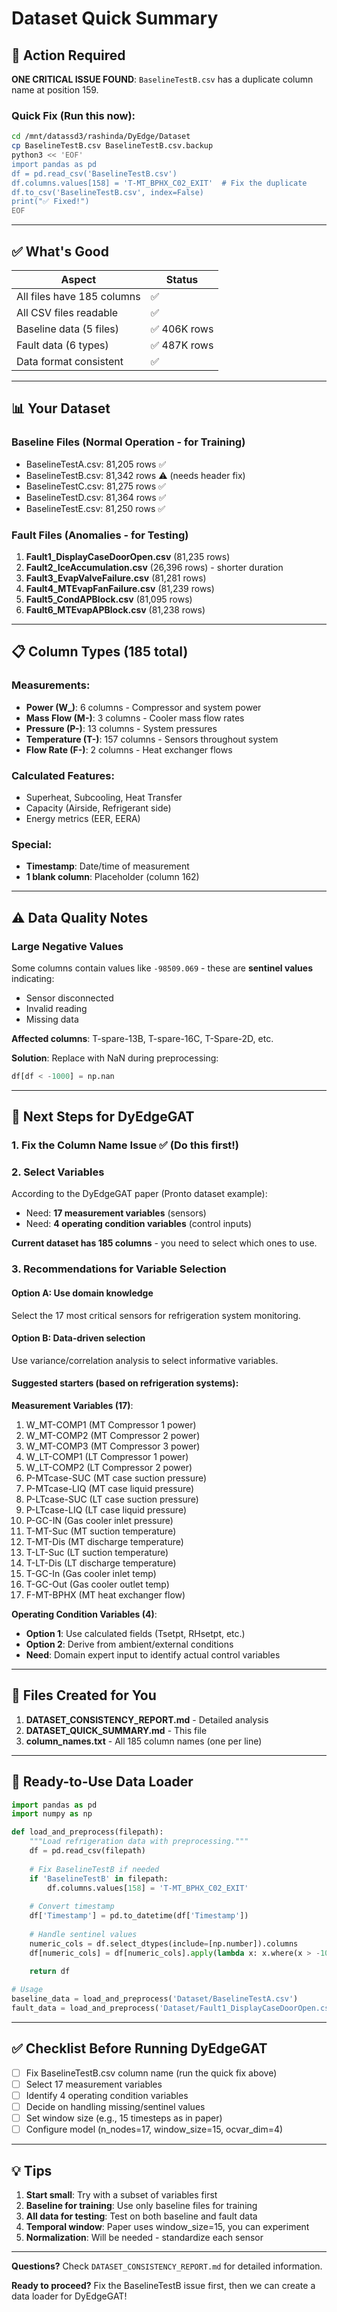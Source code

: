 # Dataset Quick Summary

## 🚨 Action Required

**ONE CRITICAL ISSUE FOUND**: `BaselineTestB.csv` has a duplicate column name at position 159.

### Quick Fix (Run this now):
```bash
cd /mnt/datassd3/rashinda/DyEdge/Dataset
cp BaselineTestB.csv BaselineTestB.csv.backup
python3 << 'EOF'
import pandas as pd
df = pd.read_csv('BaselineTestB.csv')
df.columns.values[158] = 'T-MT_BPHX_C02_EXIT'  # Fix the duplicate
df.to_csv('BaselineTestB.csv', index=False)
print("✅ Fixed!")
EOF
```

---

## ✅ What's Good

| Aspect | Status |
|--------|--------|
| All files have 185 columns | ✅ |
| All CSV files readable | ✅ |
| Baseline data (5 files) | ✅ 406K rows |
| Fault data (6 types) | ✅ 487K rows |
| Data format consistent | ✅ |

---

## 📊 Your Dataset

### Baseline Files (Normal Operation - for Training)
- BaselineTestA.csv: 81,205 rows ✅
- BaselineTestB.csv: 81,342 rows ⚠️ (needs header fix)
- BaselineTestC.csv: 81,275 rows ✅
- BaselineTestD.csv: 81,364 rows ✅
- BaselineTestE.csv: 81,250 rows ✅

### Fault Files (Anomalies - for Testing)
1. **Fault1_DisplayCaseDoorOpen.csv** (81,235 rows)
2. **Fault2_IceAccumulation.csv** (26,396 rows) - shorter duration
3. **Fault3_EvapValveFailure.csv** (81,281 rows)
4. **Fault4_MTEvapFanFailure.csv** (81,239 rows)
5. **Fault5_CondAPBlock.csv** (81,095 rows)
6. **Fault6_MTEvapAPBlock.csv** (81,238 rows)

---

## 📋 Column Types (185 total)

### Measurements:
- **Power (W_)**: 6 columns - Compressor and system power
- **Mass Flow (M-)**: 3 columns - Cooler mass flow rates
- **Pressure (P-)**: 13 columns - System pressures
- **Temperature (T-)**: 157 columns - Sensors throughout system
- **Flow Rate (F-)**: 2 columns - Heat exchanger flows

### Calculated Features:
- Superheat, Subcooling, Heat Transfer
- Capacity (Airside, Refrigerant side)
- Energy metrics (EER, EERA)

### Special:
- **Timestamp**: Date/time of measurement
- **1 blank column**: Placeholder (column 162)

---

## ⚠️ Data Quality Notes

### Large Negative Values
Some columns contain values like `-98509.069` - these are **sentinel values** indicating:
- Sensor disconnected
- Invalid reading
- Missing data

**Affected columns**: T-spare-13B, T-spare-16C, T-Spare-2D, etc.

**Solution**: Replace with NaN during preprocessing:
```python
df[df < -1000] = np.nan
```

---

## 🎯 Next Steps for DyEdgeGAT

### 1. Fix the Column Name Issue ✅ (Do this first!)

### 2. Select Variables
According to the DyEdgeGAT paper (Pronto dataset example):
- Need: **17 measurement variables** (sensors)
- Need: **4 operating condition variables** (control inputs)

**Current dataset has 185 columns** - you need to select which ones to use.

### 3. Recommendations for Variable Selection

#### Option A: Use domain knowledge
Select the 17 most critical sensors for refrigeration system monitoring.

#### Option B: Data-driven selection
Use variance/correlation analysis to select informative variables.

#### Suggested starters (based on refrigeration systems):
**Measurement Variables (17)**:
1. W_MT-COMP1 (MT Compressor 1 power)
2. W_MT-COMP2 (MT Compressor 2 power)
3. W_MT-COMP3 (MT Compressor 3 power)
4. W_LT-COMP1 (LT Compressor 1 power)
5. W_LT-COMP2 (LT Compressor 2 power)
6. P-MTcase-SUC (MT case suction pressure)
7. P-MTcase-LIQ (MT case liquid pressure)
8. P-LTcase-SUC (LT case suction pressure)
9. P-LTcase-LIQ (LT case liquid pressure)
10. P-GC-IN (Gas cooler inlet pressure)
11. T-MT-Suc (MT suction temperature)
12. T-MT-Dis (MT discharge temperature)
13. T-LT-Suc (LT suction temperature)
14. T-LT-Dis (LT discharge temperature)
15. T-GC-In (Gas cooler inlet temp)
16. T-GC-Out (Gas cooler outlet temp)
17. F-MT-BPHX (MT heat exchanger flow)

**Operating Condition Variables (4)**:
- **Option 1**: Use calculated fields (Tsetpt, RHsetpt, etc.)
- **Option 2**: Derive from ambient/external conditions
- **Need**: Domain expert input to identify actual control variables

---

## 📁 Files Created for You

1. **DATASET_CONSISTENCY_REPORT.md** - Detailed analysis
2. **DATASET_QUICK_SUMMARY.md** - This file
3. **column_names.txt** - All 185 column names (one per line)

---

## 🔧 Ready-to-Use Data Loader

```python
import pandas as pd
import numpy as np

def load_and_preprocess(filepath):
    """Load refrigeration data with preprocessing."""
    df = pd.read_csv(filepath)
    
    # Fix BaselineTestB if needed
    if 'BaselineTestB' in filepath:
        df.columns.values[158] = 'T-MT_BPHX_C02_EXIT'
    
    # Convert timestamp
    df['Timestamp'] = pd.to_datetime(df['Timestamp'])
    
    # Handle sentinel values
    numeric_cols = df.select_dtypes(include=[np.number]).columns
    df[numeric_cols] = df[numeric_cols].apply(lambda x: x.where(x > -1000, np.nan))
    
    return df

# Usage
baseline_data = load_and_preprocess('Dataset/BaselineTestA.csv')
fault_data = load_and_preprocess('Dataset/Fault1_DisplayCaseDoorOpen.csv')
```

---

## ✅ Checklist Before Running DyEdgeGAT

- [ ] Fix BaselineTestB.csv column name (run the quick fix above)
- [ ] Select 17 measurement variables
- [ ] Identify 4 operating condition variables  
- [ ] Decide on handling missing/sentinel values
- [ ] Set window size (e.g., 15 timesteps as in paper)
- [ ] Configure model (n_nodes=17, window_size=15, ocvar_dim=4)

---

## 💡 Tips

1. **Start small**: Try with a subset of variables first
2. **Baseline for training**: Use only baseline files for training
3. **All data for testing**: Test on both baseline and fault data
4. **Temporal window**: Paper uses window_size=15, you can experiment
5. **Normalization**: Will be needed - standardize each sensor

---

**Questions?** Check `DATASET_CONSISTENCY_REPORT.md` for detailed information.

**Ready to proceed?** Fix the BaselineTestB issue first, then we can create a data loader for DyEdgeGAT!

